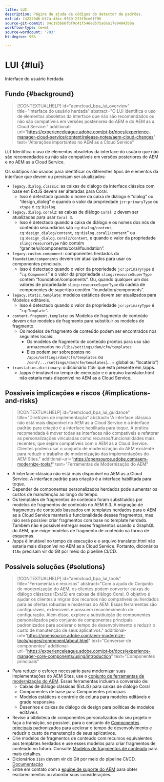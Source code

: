 ```yaml
---
title: LUI
description: Página de ajuda de códigos do detector de padrões.
exl-id: 742220d6-b37a-48ec-9f89-2f3f0ce6ff96
source-git-commit: 84c193b66fbf9c41f546e8575a0aa17e94043b9a
workflow-type: tm+mt
source-wordcount: '703'
ht-degree: 96%

---
```


# LUI {#lui}

Interface do usuário herdada

## Fundo {#background}

>[!CONTEXTUALHELP]
>id="aemcloud_bpa_lui_overview"
>title="Interface do usuário herdada"
>abstract="O LUI identifica o uso de elementos obsoletos da interface que não são recomendados ou não são compatíveis em versões posteriores do AEM e do AEM as a Cloud Service."
>additional-url="https://experienceleague.adobe.com/pt-br/docs/experience-manager-cloud-service/content/release-notes/aem-cloud-changes" text="Alterações importantes no AEM as a Cloud Service"

`LUI`  Identifica o uso de elementos obsoletos da interface do usuário que não são recomendados ou não são compatíveis em versões posteriores do AEM e no AEM as a Cloud Service.

Os subtipos são usados para identificar os diferentes tipos de elementos da interface que devem ou precisam ser atualizados:

* `legacy.dialog.classic`: as caixas de diálogo da interface clássica com base em ExtJS devem ser alteradas para Coral.
   * Isso é detectado quando o nome da caixa de diálogo é “dialog” ou “design_dialog” e quando 
o valor da propriedade `jcr:primaryType` ou `xtype` é `cq:Dialog`.
* `legacy.dialog.coral2`: as caixas de diálogo `Coral 2` devem ser atualizadas para usar `Coral 3`.
   * Isso é detectado quando a caixa de diálogo e os nomes dos nós de conteúdo secundários são `cq:dialog/content`,
     `cq:design_dialog/content`, `cq:dialog.coral2/content`&quot; ou `cq:design_dialog.coral2/content`,
e quando o valor da propriedade `sling:resourceType` não contém 
“granite/ui/components/coral/foundation”.
* `legacy.custom.component`: componentes herdados do `foundation/components` devem ser atualizados para usar os componentes principais.
   * Isso é detectado quando o valor da propriedade `jcr:primaryType` é “`cq:Component`” e o
     valor da propriedade `sling:resourceSuperType` contém “foundation/components”. Ou, quando qualquer um dos
     valores de propriedade `sling:resourceSuperType` da cadeia de componentes de supertipo contêm
“foundation/components”.
* `legacy.static.template`: modelos estáticos devem ser atualizados para Modelos editáveis.
   * Isso é detectado quando o valor da propriedade `jcr:primaryType` é “`cq:Template`”.
* `content.fragment.template`: os Modelos de fragmento de conteúdo devem criar modelos de fragmento para substituir os modelos de fragmento.
   * Os modelos de fragmento de conteúdo podem ser encontrados nos seguintes locais:
      * Os modelos de fragmento de conteúdo prontos para uso são armazenados no `/libs/settings/dam/cfm/templates`
      * Eles podem ser sobrepostos no  `/apps/settings/dam/cfm/templates`  ou  `/conf/.../settings/dam/cfm/templates`(... = global ou “locatário”)
* `translation.dictionary`: o dicionário `I18n` que está presente em /apps.
   * /apps é imutável no tempo de execução e o arquivo translator.html não estaria mais disponível no AEM as a Cloud Service.

## Possíveis implicações e riscos {#implications-and-risks}

>[!CONTEXTUALHELP]
>id="aemcloud_bpa_lui_guidance"
>title="Diretrizes de implementação"
>abstract="A interface clássica não está mais disponível no AEM as a Cloud Service e a interface padrão para criação é a interface habilitada para toque. A prática recomendada é mover todas as interfaces não compatíveis e refatorar as personalizações vinculadas como recursos/funcionalidades mais recentes, que sejam compatíveis com o AEM as a Cloud Service. Clientes podem usar o conjunto de modernização do AEM existente para reduzir o trabalho de modernização das implementações do AEM Sites."
>additional-url="https://opensource.adobe.com/aem-modernize-tools/" text="Ferramentas de Modernização do AEM"

* A interface clássica não está mais disponível no AEM as a Cloud Service. A interface padrão para criação é a interface habilitada para toque.
* Depender de componentes personalizados herdados pode aumentar os custos de manutenção ao longo do tempo.
* Os templates de fragmentos de conteúdo foram substituídos por modelos de fragmentos de conteúdo no AEM 6.3. A migração de fragmentos de conteúdo baseados em templates herdados para o AEM as a Cloud Service manterá a funcionalidade desses fragmentos, mas não será possível criar fragmentos com base no template herdado. Também não é possível entregar esses fragmentos usando o GraphQL do AEM, que exige modelos de fragmento de conteúdo na forma de esquemas.
* /apps é imutável no tempo de execução e o arquivo translator.html não estaria mais disponível no AEM as a Cloud Service. Portanto, dicionários `I18n` precisam vir do Git por meio do pipeline CI/CD.

## Possíveis soluções {#solutions}

>[!CONTEXTUALHELP]
>id="aemcloud_bpa_lui_tools"
>title="Ferramentas e recursos"
>abstract="Com a ajuda do Conjunto de modernização do AEM, os clientes podem converter caixas de diálogo clássicas (ExtJS) em caixas de diálogo Coral. O objetivo é ajudar os clientes a migrar dos recursos não compatíveis ou herdados para as ofertas robustas e modernas do AEM. Essas ferramentas são configuráveis, extensíveis e possuem reconhecimento de configuração. Além disso, explore a substituição de componentes personalizados pelo conjunto de componentes principais padronizados para acelerar o tempo de desenvolvimento e reduzir o custo de manutenção de seus aplicativos."
>additional-url="https://opensource.adobe.com/aem-modernize-tools/pages/component/about.html" text="Conversor de componentes"
>additional-url="https://experienceleague.adobe.com/pt-br/docs/experience-manager-core-components/using/introduction" text="Componentes principais"

* Para reduzir o esforço necessário para modernizar suas implementações do AEM Sites, use o [conjunto de ferramentas de modernização do AEM](https://opensource.adobe.com/aem-modernize-tools/). Essas ferramentas incluem a conversão de:
   * Caixas de diálogo clássicas (ExtJS) para caixas de diálogo Coral
   * Componentes de base para Componentes principais
   * Modelos estáticos e controle de coluna para modelos editáveis e grade responsiva
   * Desenhos e caixas de diálogo de design para políticas de modelos editáveis
* Revise a biblioteca de componentes personalizados do seu projeto e faça a transição, se possível, para o conjunto de [Componentes principais](https://experienceleague.adobe.com/pt-br/docs/experience-manager-core-components/using/introduction) padronizados para acelerar o tempo de desenvolvimento e reduzir o custo de manutenção de seus aplicativos.
* Crie modelos de fragmentos de conteúdo com recursos equivalentes aos templates herdados e use esses modelos para criar fragmentos de conteúdo no futuro. Consulte [Modelos de fragmentos de conteúdo](https://experienceleague.adobe.com/pt-br/docs/experience-manager-65/content/assets/content-fragments/content-fragments-models) para mais detalhes.
* Dicionários `I18n` devem vir do Git por meio do pipeline CI/CD. [Documentação](https://experienceleague.adobe.com/pt-br/docs/experience-manager-cloud-service/content/release-notes/aem-cloud-changes#apps-libs-immutable)
* Entre em contato com a [equipe de suporte do AEM](https://helpx.adobe.com/br/enterprise/using/support-for-experience-cloud.html) para obter esclarecimentos ou abordar suas considerações.
